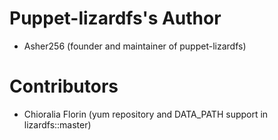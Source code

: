 # Puppet-lizardfs's Author
- Asher256 (founder and maintainer of puppet-lizardfs)

# Contributors

- Chioralia Florin (yum repository and DATA_PATH support in lizardfs::master)
